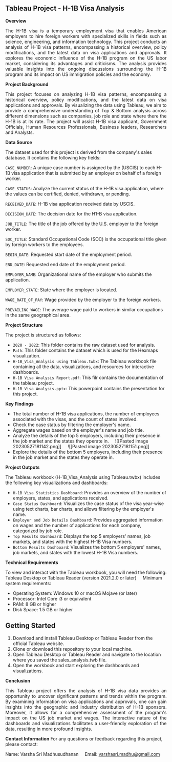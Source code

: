 ## Tableau Project - H-1B Visa Analysis

__Overview__

<p align="justify">The H-1B visa is a temporary employment visa that enables American employers to hire foreign workers with specialized skills in fields such as science, engineering, and information technology. This project conducts an analysis of H-1B visa patterns, encompassing a historical overview, policy modifications, and the latest data on visa applications and approvals. It explores the economic influence of the H-1B program on the US labor market, considering its advantages and criticisms. The analysis provides valuable insights into the ongoing discussions surrounding the H-1B program and its impact on US immigration policies and the economy.</p>

__Project Background__

<p align="justify">This project focuses on analyzing H-1B visa patterns, encompassing a historical overview, policy modifications, and the latest data on visa applications and approvals. By visualizing the data using Tableau, we aim to provide a comprehensive understanding of Top & Bottom analysis across different dimensions such as companies, job role and state where there the H-1B is at its rate. The project will assist H-1B visa applicant, Government Officials, Human Resources Professionals, Business leaders, Researchers and Analysts.</p>

__Data Source__

The dataset used for this project is derived from the company's sales database. It contains the following key fields:  

`CASE_NUMBER`: A unique case number is assigned by the (USCIS) to each H-1B visa application that is submitted by an employer on behalf of a foreign worker.

`CASE_STATUS`: Analyze the current status of the H-1B visa application, where the values can be certified, denied, withdrawn, or pending.

`RECEIVED_DATE`: H-1B visa application received date by USCIS.

`DECISION_DATE`: The decision date for the H1-B visa application.

`JOB_TITLE`: The title of the job offered by the U.S. employer to the foreign worker.

`SOC_TITLE`: Standard Occupational Code (SOC) is the occupational title given by foreign workers to the employees.

`BEGIN_DATE`: Requested start date of the employment period.

`END_DATE`: Requested end date of the employment period.

`EMPLOYER_NAME`: Organizational name of the employer who submits the application.

`EMPLOYER_STATE`: State where the employer is located.

`WAGE_RATE_OF_PAY`: Wage provided by the employer to the foreign workers.

`PREVAILING_WAGE`: The average wage paid to workers in similar occupations in the same geographical area.
    

__Project Structure__

The project is structured as follows:
- `2020 - 2022`: This folder contains the raw dataset used for analysis.
- `Path`: This folder contains the dataset which is used for the Hexmaps visualization.
-  `H-1B_Visa_Analysis using Tableau.twbx`: The Tableau workbook file containing all the data, visualizations, and resources for interactive dashboards.
- `H-1B Visa Analysis Report.pdf`: This filr contains the documentation of the tableau project.
- `H-1B Visa Analysis.pptx`: This powerpoint contains the presentation for this project.
    

__Key Findings__

- The total number of H-1B visa applications, the number of employees associated with the visas, and the count of states involved.
- Check the case status by filtering the employer's name.
- Aggregate wages based on the employer's name and job title.
- Analyze the details of the top 5 employers, including their presence in the job market and the states they operate in.
    ![[Pasted image 20230527181142.png]]
    ![[Pasted image 20230527181151.png]]
- Explore the details of the bottom 5 employers, including their presence in the job market and the states they operate in.

__Project Outputs__

The Tableau workbook (H-1B_Visa_Analysis using Tableau.twbx) includes the following key visualizations and dashboards:
- `H-1B Visa Statistics Dashboard`: Provides an overview of the number of employers, states, and applications received.
- `Case Status Dashboard`: Visualizes the case status of the visa year-wise using text charts, bar charts, and allows filtering by the employer's name.
- `Employer and Job Details Dashboard`: Provides aggregated information on wages and the number of applications for each company, categorized by job role.
- `Top Results Dashboard`: Displays the top 5 employers' names, job markets, and states with the highest H-1B Visa numbers.
- `Bottom Results Dashboard`: Visualizes the bottom 5 employers' names, job markets, and states with the lowest H-1B Visa numbers.

__Technical Requirements__

To view and interact with the Tableau workbook, you will need the following:
Tableau Desktop or Tableau Reader (version 2021.2.0 or later)
    Minimum system requirements:
- Operating System: Windows 10 or macOS Mojave (or later)
- Processor: Intel Core i3 or equivalent
- RAM: 8 GB or higher
- Disk Space: 1.5 GB or higher

## __Getting Started__

1) Download and install Tableau Desktop or Tableau Reader from the official Tableau website.
2) Clone or download this repository to your local machine.
3) Open Tableau Desktop or Tableau Reader and navigate to the location where you saved the sales_analysis.twb file.
4) Open the workbook and start exploring the dashboards and visualizations.

__Conclusion__

<p align="justify">This Tableau project offers the analysis of H-1B visa data provides an opportunity to uncover significant patterns and trends within the program. By examining information on visa applications and approvals, one can gain insights into the geographic and industry distribution of H-1B sponsors. Moreover, it allows for a comprehensive assessment of the program's impact on the US job market and wages. The interactive nature of the dashboards and visualizations facilitates a user-friendly exploration of the data, resulting in more profound insights.</p>

__Contact Information__
For any questions or feedback regarding this project, please contact:

Name: Varsha Sri Madhusudhanan
    Email: varshasri.madhu@gmail.com

